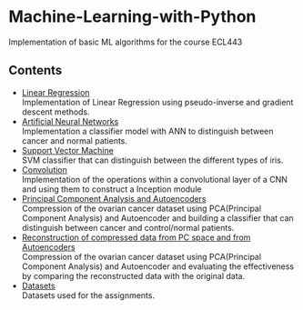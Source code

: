 # Machine-Learning-with-Python
Implementation of basic ML algorithms for the course ECL443

## Contents
* [Linear Regression](Assignment-1-Linear-Regression)    
Implementation of Linear Regression using pseudo-inverse and gradient descent methods.
* [Artificial Neural Networks](Assignment-2-ANN)    
Implementation a classifier model with ANN to distinguish between cancer and normal patients.
* [Support Vector Machine](Assignment-3-SVM)    
SVM classifier that can distinguish between the different types of iris.
* [Convolution](Assignment-4-Convolution)    
Implementation of the operations within a convolutional layer of a CNN and using them to construct a Inception module
* [Principal Component Analysis and Autoencoders](Assignment-5-PCA-&-Autoencoder)    
Compression of the ovarian cancer dataset using PCA(Principal Component Analysis) and Autoencoder and building a classifier that can distinguish between cancer and control/normal patients.
* [Reconstruction of compressed data from PC space and from Autoencoders](Assignment-6-Reconstruction-from-PC-space-&-AE)    
Compression of the ovarian cancer dataset using PCA(Principal Component Analysis) and Autoencoder and evaluating the effectiveness by comparing the reconstructed data with the original data.
* [Datasets](datasets)    
Datasets used for the assignments.

